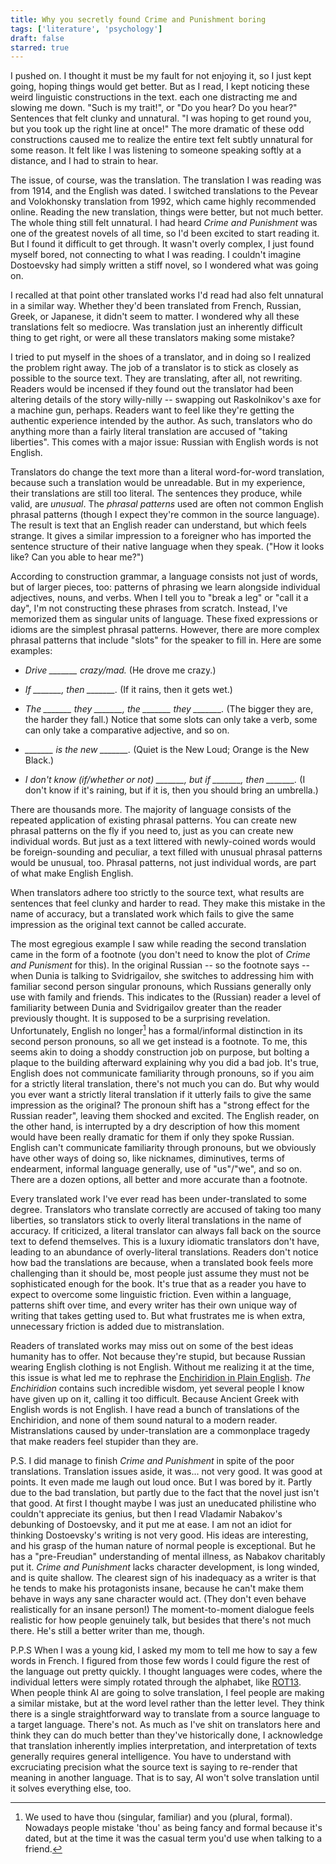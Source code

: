 ```yaml
---
title: Why you secretly found Crime and Punishment boring
tags: ['literature', 'psychology']
draft: false
starred: true
---
```


I pushed on. I thought it must be my fault for not enjoying it, so I just kept going, hoping things would get better. But as I read, I kept noticing these weird linguistic constructions in the text. each one distracting me and slowing me down. "Such is my trait!", or "Do you hear? Do you hear?" Sentences that felt clunky and unnatural. "I was hoping to get round you, but you took up the right line at once!" The more dramatic of these odd constructions caused me to realize the entire text felt subtly unnatural for some reason. It felt like I was listening to someone speaking softly at a distance, and I had to strain to hear.

The issue, of course, was the translation. The translation I was reading was from 1914, and the English was dated. I switched translations to the Pevear and Volokhonsky translation from 1992, which came highly recommended online. Reading the new translation, things were better, but not much better. The whole thing still felt unnatural. I had heard _Crime and Punishment_ was one of the greatest novels of all time, so I'd been excited to start reading it. But I found it difficult to get through. It wasn't overly complex, I just found myself bored, not connecting to what I was reading. I couldn't imagine Dostoevsky had simply written a stiff novel, so I wondered what was going on.

I recalled at that point other translated works I'd read had also felt unnatural in a similar way. Whether they'd been translated from French, Russian, Greek, or Japanese, it didn't seem to matter. I wondered why all these translations felt so mediocre. Was translation just an inherently difficult thing to get right, or were all these translators making some mistake?

I tried to put myself in the shoes of a translator, and in doing so I realized the problem right away. The job of a translator is to stick as closely as possible to the source text. They are translating, after all, not rewriting. Readers would be incensed if they found out the translator had been altering details of the story willy-nilly -- swapping out Raskolnikov's axe for a machine gun, perhaps. Readers want to feel like they're getting the authentic experience intended by the author. As such, translators who do anything more than a fairly literal translation are accused of "taking liberties". This comes with a major issue: Russian with English words is not English.

Translators do change the text more than a literal word-for-word translation, because such a translation would be unreadable. But in my experience, their translations are still too literal. The sentences they produce, while valid, are _unusual_. The _phrasal patterns_ used are often not common English phrasal patterns (though I expect they're common in the source language). The result is text that an English reader can understand, but which feels strange. It gives a similar impression to a foreigner who has imported the sentence structure of their native language when they speak. ("How it looks like? Can you able to hear me?")

According to construction grammar, a language consists not just of words, but of larger pieces, too: patterns of phrasing we learn alongside individual adjectives, nouns, and verbs. When I tell you to "break a leg" or "call it a day", I'm not constructing these phrases from scratch. Instead, I've memorized them as singular units of language. These fixed expressions or idioms are the simplest phrasal patterns. However, there are more complex phrasal patterns that include "slots" for the speaker to fill in. Here are some examples:

- _Drive \_\_\_\_\_\_\_ crazy/mad._ (He drove me crazy.)

- _If \_\_\_\_\_\_\_, then \_\_\_\_\_\_\_._ (If it rains, then it gets wet.)

- _The \_\_\_\_\_\_\_ they \_\_\_\_\_\_\_, the \_\_\_\_\_\_\_ they \_\_\_\_\_\_\_._ (The bigger they are, the harder they fall.) Notice that some slots can only take a verb, some can only take a comparative adjective, and so on.

- _\_\_\_\_\_\_\_ is the new \_\_\_\_\_\_\_._ (Quiet is the New Loud; Orange is the New Black.)

- _I don't know (if/whether or not) \_\_\_\_\_\_\_, but if \_\_\_\_\_\_\_, then \_\_\_\_\_\_\_._ (I don't know if it's raining, but if it is, then you should bring an umbrella.)

There are thousands more. The majority of language consists of the repeated application of existing phrasal patterns. You can create new phrasal patterns on the fly if you need to, just as you can create new individual words. But just as a text littered with newly-coined words would be foreign-sounding and peculiar, a text filled with unusual phrasal patterns would be unusual, too. Phrasal patterns, not just individual words, are part of what make English English.

When translators adhere too strictly to the source text, what results are sentences that feel clunky and harder to read. They make this mistake in the name of accuracy, but a translated work which fails to give the same impression as the original text cannot be called accurate.

The most egregious example I saw while reading the second translation came in the form of a footnote (you don't need to know the plot of _Crime and Punisment_ for this). In the original Russian -- so the footnote says -- when Dunia is talking to Svidrigailov, she switches to addressing him with familiar second person singular pronouns, which Russians generally only use with family and friends. This indicates to the (Russian) reader a level of familiarity between Dunia and Svidrigailov greater than the reader previously thought. It is supposed to be a surprising revelation. Unfortunately, English no longer[^1] has a formal/informal distinction in its second person pronouns, so all we get instead is a footnote. To me, this seems akin to doing a shoddy construction job on purpose, but bolting a plaque to the building afterward explaining why you did a bad job. It's true, English does not communicate familiarity through pronouns, so if you aim for a strictly literal translation, there's not much you can do. But why would you ever want a strictly literal translation if it utterly fails to give the same impression as the original? The pronoun shift has a "strong effect for the Russian reader", leaving them shocked and excited. The English reader, on the other hand, is interrupted by a dry description of how this moment would have been really dramatic for them if only they spoke Russian. English can't communicate familiarity through pronouns, but we obviously have other ways of doing so, like nicknames, diminutives, terms of endearment, informal language generally, use of "us"/"we", and so on. There are a dozen options, all better and more accurate than a footnote.

Every translated work I've ever read has been under-translated to some degree. Translators who translate correctly are accused of taking too many liberties, so translators stick to overly literal translations in the name of accuracy. If criticized, a literal translator can always fall back on the source text to defend themselves. This is a luxury idiomatic translators don't have, leading to an abundance of overly-literal translations. Readers don't notice how bad the translations are because, when a translated book feels more challenging than it should be, most people just assume they must not be sophisticated enough for the book. It's true that as a reader you have to expect to overcome some linguistic friction. Even within a language, patterns shift over time, and every writer has their own unique way of writing that takes getting used to. But what frustrates me is when extra, unnecessary friction is added due to mistranslation.

Readers of translated works may miss out on some of the best ideas humanity has to offer. Not because they're stupid, but because Russian wearing English clothing is not English. Without me realizing it at the time, this issue is what led me to rephrase the [Enchiridion in Plain English](/blog/3). _The Enchiridion_ contains such incredible wisdom, yet several people I know have given up on it, calling it too difficult. Because Ancient Greek with English words is not English. I have read a bunch of translations of the Enchiridion, and none of them sound natural to a modern reader. Mistranslations caused by under-translation are a commonplace tragedy that make readers feel stupider than they are.

P.S. I did manage to finish _Crime and Punishment_ in spite of the poor translations. Translation issues aside, it was... not very good. It was good at points. It even made me laugh out loud once. But I was bored by it. Partly due to the bad translation, but partly due to the fact that the novel just isn't that good. At first I thought maybe I was just an uneducated philistine who couldn't appreciate its genius, but then I read Vladamir Nabakov's debunking of Dostoevsky, and it put me at ease. I am not an idiot for thinking Dostoevsky's writing is not very good. His ideas are interesting, and his grasp of the human nature of normal people is exceptional. But he has a "pre-Freudian" understanding of mental illness, as Nabakov charitably put it. _Crime and Punishment_ lacks character development, is long winded, and is quite shallow. The clearest sign of his inadequacy as a writer is that he tends to make his protagonists insane, because he can't make them behave in ways any sane character would act. (They don't even behave realistically for an insane person!) The moment-to-moment dialogue feels realistic for how people genuinely talk, but besides that there's not much there. He's still a better writer than me, though.

P.P.S When I was a young kid, I asked my mom to tell me how to say a few words in French. I figured from those few words I could figure the rest of the language out pretty quickly. I thought languages were codes, where the individual letters were simply rotated through the alphabet, like [ROT13](https://en.wikipedia.org/wiki/ROT13). When people think AI are going to solve translation, I feel people are making a similar mistake, but at the word level rather than the letter level. They think there is a single straightforward way to translate from a source language to a target language. There's not. As much as I've shit on translators here and think they can do much better than they've historically done, I acknowledge that translation inherently implies interpretation, and interpretation of texts generally requires general intelligence. You have to understand with excruciating precision what the source text is saying to re-render that meaning in another language. That is to say, AI won't solve translation until it solves everything else, too.

[^1]: We used to have thou (singular, familiar) and you (plural, formal). Nowadays people mistake 'thou' as being fancy and formal because it's dated, but at the time it was the casual term you'd use when talking to a friend.
